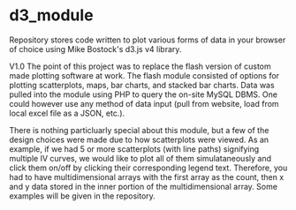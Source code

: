 # d3_module
Repository stores code written to plot various forms of data in your browser of choice using Mike Bostock's d3.js v4 library.

V1.0
The point of this project was to replace the flash version of custom made plotting software at work. 
The flash module consisted of options for plotting scatterplots, maps, bar charts, and stacked bar charts. 
Data was pulled into the module using PHP to query the on-site MySQL DBMS. 
One could however use any method of data input (pull from website, load from local excel file as a JSON, etc.).

There is nothing particluarly special about this module, but a few of the design choices were made due to how scatterplots were viewed.
As an example, if we had 5 or more scatterplots (with line paths) signifying multiple IV curves, we would like to plot all of them 
simulataneously and click them on/off by clicking their corresponding legend text. Therefore, you had to have multidimensional arrays
with the first array as the count, then x and y data stored in the inner portion of the multidimensional array. 
Some examples will be given in the repository.
